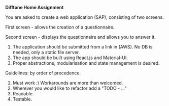 **Difftone Home Assignment**

You are asked to create a web application (SAP), consisting of two screens.

First screen - allows the creation of a questionnaire.

Second screen - displays the questionnaire and allows you to answer it.

1. The application should be submitted from a link in (AWS). No DB is needed, only a static
file server.
2. The app should be built using React.js and Material-UI.
3. Proper abstractions, modularisation and state management is desired.

Guidelines: by order of precedence.
1. Must work :) Workarounds are more than welcomed.
2. Wherever you would like to refactor add a "TODO - ..."
3. Readable.
4. Testable.
